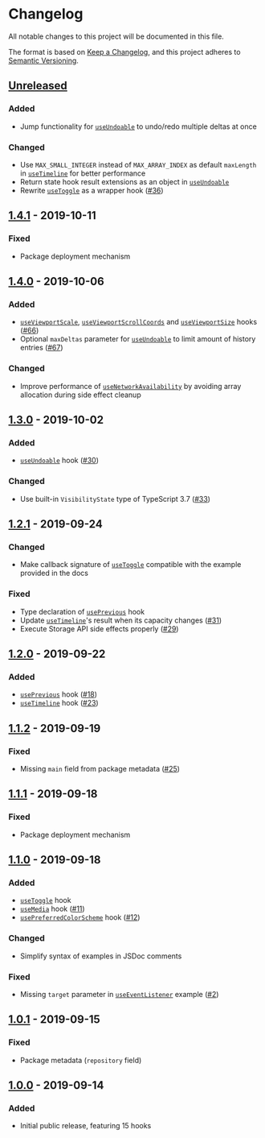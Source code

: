 # Changelog

All notable changes to this project will be documented in this file.

The format is based on [Keep a Changelog](https://keepachangelog.com/en/1.0.0/),
and this project adheres to [Semantic Versioning](https://semver.org/spec/v2.0.0.html).

## [Unreleased]

### Added

- Jump functionality for [`useUndoable`](https://github.com/kripod/standard-hooks/blob/master/packages/standard-hooks/src/useUndoable.ts) to undo/redo multiple deltas at once

### Changed

- Use `MAX_SMALL_INTEGER` instead of `MAX_ARRAY_INDEX` as default `maxLength` in [`useTimeline`](https://github.com/kripod/standard-hooks/blob/master/packages/standard-hooks/src/useTimeline.ts) for better performance
- Return state hook result extensions as an object in [`useUndoable`](https://github.com/kripod/standard-hooks/blob/master/packages/standard-hooks/src/useUndoable.ts)
- Rewrite [`useToggle`](https://github.com/kripod/standard-hooks/blob/master/packages/standard-hooks/src/useToggle.ts) as a wrapper hook ([#36])

## [1.4.1] - 2019-10-11

### Fixed

- Package deployment mechanism

## [1.4.0] - 2019-10-06

### Added

- [`useViewportScale`](https://github.com/kripod/standard-hooks/blob/v1.4.0/src/useViewportScale.ts), [`useViewportScrollCoords`](https://github.com/kripod/standard-hooks/blob/v1.4.0/src/useViewportScrollCoords.ts) and [`useViewportSize`](https://github.com/kripod/standard-hooks/blob/v1.4.0/src/useViewportSize.ts) hooks ([#66])
- Optional `maxDeltas` parameter for [`useUndoable`](https://github.com/kripod/standard-hooks/blob/v1.4.0/src/useUndoable.ts) to limit amount of history entries ([#67])

### Changed

- Improve performance of [`useNetworkAvailability`](https://github.com/kripod/standard-hooks/blob/v1.4.0/src/useNetworkAvailability.ts) by avoiding array allocation during side effect cleanup

## [1.3.0] - 2019-10-02

### Added

- [`useUndoable`](https://github.com/kripod/standard-hooks/blob/v1.3.0/src/useUndoable.ts) hook ([#30])

### Changed

- Use built-in `VisibilityState` type of TypeScript 3.7 ([#33])

## [1.2.1] - 2019-09-24

### Changed

- Make callback signature of [`useToggle`](https://github.com/kripod/standard-hooks/blob/v1.2.1/src/useToggle.ts) compatible with the example provided in the docs

### Fixed

- Type declaration of [`usePrevious`](https://github.com/kripod/standard-hooks/blob/v1.2.1/src/usePrevious.ts) hook
- Update [`useTimeline`](https://github.com/kripod/standard-hooks/blob/v1.2.1/src/useTimeline.ts)'s result when its capacity changes ([#31])
- Execute Storage API side effects properly ([#29])

## [1.2.0] - 2019-09-22

### Added

- [`usePrevious`](https://github.com/kripod/standard-hooks/blob/v1.2.0/src/usePrevious.ts) hook ([#18])
- [`useTimeline`](https://github.com/kripod/standard-hooks/blob/v1.2.0/src/useTimeline.ts) hook ([#23])

## [1.1.2] - 2019-09-19

### Fixed

- Missing `main` field from package metadata ([#25])

## [1.1.1] - 2019-09-18

### Fixed

- Package deployment mechanism

## [1.1.0] - 2019-09-18

### Added

- [`useToggle`](https://github.com/kripod/standard-hooks/blob/v1.1.0/src/useToggle.ts) hook
- [`useMedia`](https://github.com/kripod/standard-hooks/blob/v1.1.0/src/useMedia.ts) hook ([#11])
- [`usePreferredColorScheme`](https://github.com/kripod/standard-hooks/blob/v1.1.0/src/usePreferredColorScheme.ts) hook ([#12])

### Changed

- Simplify syntax of examples in JSDoc comments

### Fixed

- Missing `target` parameter in [`useEventListener`](https://github.com/kripod/standard-hooks/blob/v1.1.0/src/useEventListener.ts) example ([#2])

## [1.0.1] - 2019-09-15

### Fixed

- Package metadata (`repository` field)

## [1.0.0] - 2019-09-14

### Added

- Initial public release, featuring 15 hooks

[unreleased]: https://github.com/kripod/standard-hooks/compare/v1.4.1...HEAD
[1.4.1]: https://github.com/kripod/standard-hooks/compare/v1.4.0...v1.4.1
[1.4.0]: https://github.com/kripod/standard-hooks/compare/v1.3.0...v1.4.0
[1.3.0]: https://github.com/kripod/standard-hooks/compare/v1.2.1...v1.3.0
[1.2.1]: https://github.com/kripod/standard-hooks/compare/v1.2.0...v1.2.1
[1.2.0]: https://github.com/kripod/standard-hooks/compare/v1.1.2...v1.2.0
[1.1.2]: https://github.com/kripod/standard-hooks/compare/v1.1.1...v1.1.2
[1.1.1]: https://github.com/kripod/standard-hooks/compare/v1.1.0...v1.1.1
[1.1.0]: https://github.com/kripod/standard-hooks/compare/v1.0.1...v1.1.0
[1.0.1]: https://github.com/kripod/standard-hooks/compare/v1.0.0...v1.0.1
[1.0.0]: https://github.com/kripod/standard-hooks/releases/tag/v1.0.0
[#2]: https://github.com/kripod/standard-hooks/pull/2
[#11]: https://github.com/kripod/standard-hooks/pull/11
[#12]: https://github.com/kripod/standard-hooks/pull/12
[#18]: https://github.com/kripod/standard-hooks/issues/18
[#23]: https://github.com/kripod/standard-hooks/issues/23
[#25]: https://github.com/kripod/standard-hooks/issues/25
[#29]: https://github.com/kripod/standard-hooks/issues/29
[#30]: https://github.com/kripod/standard-hooks/issues/30
[#31]: https://github.com/kripod/standard-hooks/issues/31
[#33]: https://github.com/kripod/standard-hooks/issues/33
[#36]: https://github.com/kripod/standard-hooks/issues/36
[#66]: https://github.com/kripod/standard-hooks/issues/66
[#67]: https://github.com/kripod/standard-hooks/issues/67

